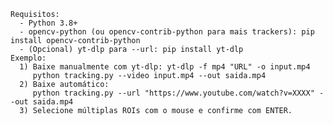 
    Requisitos:
      - Python 3.8+
      - opencv-python (ou opencv-contrib-python para mais trackers): pip install opencv-contrib-python
      - (Opcional) yt-dlp para --url: pip install yt-dlp
    Exemplo:
      1) Baixe manualmente com yt-dlp: yt-dlp -f mp4 "URL" -o input.mp4
         python tracking.py --video input.mp4 --out saida.mp4
      2) Baixe automático:
         python tracking.py --url "https://www.youtube.com/watch?v=XXXX" --out saida.mp4
      3) Selecione múltiplas ROIs com o mouse e confirme com ENTER.

